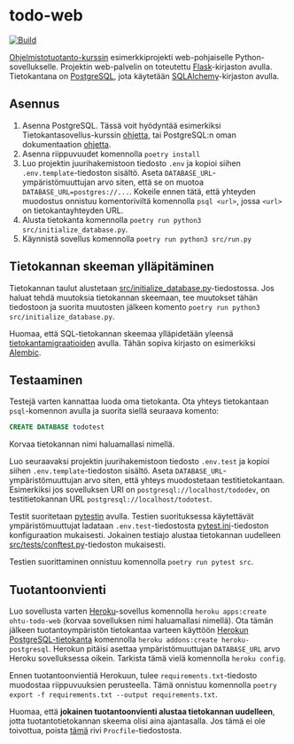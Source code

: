 # todo-web

[![Build](https://github.com/ohjelmistotuotanto-hy/todo-web/actions/workflows/build.yml/badge.svg)](https://github.com/ohjelmistotuotanto-hy/todo-web/actions/workflows/build.yml)

[Ohjelmistotuotanto-kurssin](https://ohjelmistotuotanto-hy.github.io/) esimerkkiprojekti web-pohjaiselle Python-sovellukselle. Projektin web-palvelin on toteutettu [Flask](https://flask.palletsprojects.com/en/2.0.x/)-kirjaston avulla. Tietokantana on [PostgreSQL](https://www.postgresql.org/), jota käytetään [SQLAlchemy](https://flask-sqlalchemy.palletsprojects.com/en/2.x/)-kirjaston avulla.

## Asennus

1. Asenna PostgreSQL. Tässä voit hyödyntää esimerkiksi Tietokantasovellus-kurssin [ohjetta](https://hy-tsoha.github.io/materiaali/osa-2/#tietokannan-k%C3%A4ytt%C3%A4minen), tai PostgreSQL:n oman dokumentaation [ohjetta](https://www.postgresql.org/download/).
1. Asenna riippuvuudet komennolla `poetry install`
1. Luo projektin juurihakemistoon tiedosto `.env` ja kopioi siihen `.env.template`-tiedoston sisältö. Aseta `DATABASE_URL`-ympäristömuuttujan arvo siten, että se on muotoa `DATABASE_URL=postgres://...`. Kokeile ennen tätä, että yhteyden muodostus onnistuu komentoriviltä komennolla `psql <url>`, jossa `<url>` on tietokantayhteyden URL.
1. Alusta tietokanta komennolla `poetry run python3 src/initialize_database.py`.
1. Käynnistä sovellus komennolla `poetry run python3 src/run.py`

## Tietokannan skeeman ylläpitäminen

Tietokannan taulut alustetaan [src/initialize_database.py](src/initialize_database.py)-tiedostossa. Jos haluat tehdä muutoksia tietokannan skeemaan, tee muutokset tähän tiedostoon ja suorita muutosten jälkeen komento `poetry run python3 src/initialize_database.py`.

Huomaa, että SQL-tietokannan skeemaa ylläpidetään yleensä [tietokantamigraatioiden](https://en.wikipedia.org/wiki/Schema_migration) avulla. Tähän sopiva kirjasto on esimerkiksi [Alembic](https://alembic.sqlalchemy.org/en/latest/).

## Testaaminen

Testejä varten kannattaa luoda oma tietokanta. Ota yhteys tietokantaan `psql`-komennon avulla ja suorita siellä seuraava komento:

```sql
CREATE DATABASE todotest
```

Korvaa tietokannan nimi haluamallasi nimellä.

Luo seuraavaksi projektin juurihakemistoon tiedosto `.env.test` ja kopioi siihen `.env.template`-tiedoston sisältö. Aseta `DATABASE_URL`-ympäristömuuttujan arvo siten, että yhteys muodostetaan testitietokantaan. Esimerkiksi jos sovelluksen URI on `postgresql://localhost/tododev`, on testitietokannan URL `postgresql://localhost/todotest`.

Testit suoritetaan [pytestin](https://docs.pytest.org/) avulla. Testien suorituksessa käytettävät ympäristömuuttujat ladataan `.env.test`-tiedostosta [pytest.ini](pytest.ini)-tiedoston konfiguraation mukaisesti. Jokainen testiajo alustaa tietokannan uudelleen [src/tests/conftest.py](src/tests/conftest.py)-tiedoston mukaisesti.

Testien suorittaminen onnistuu komennolla `poetry run pytest src`.

## Tuotantoonvienti

Luo sovellusta varten [Heroku](https://dashboard.heroku.com/)-sovellus komennolla `heroku apps:create ohtu-todo-web` (korvaa sovelluksen nimi haluamallasi nimellä). Ota tämän jälkeen tuotantoympäristön tietokantaa varteen käyttöön [Herokun PostgreSQL-tietokanta](https://elements.heroku.com/addons/heroku-postgresql) komennolla `heroku addons:create heroku-postgresql`. Herokun pitäisi asettaa ympäristömuuttujan `DATABASE_URL` arvo Heroku sovelluksessa oikein. Tarkista tämä vielä komennolla `heroku config`.

Ennen tuotantoonvientiä Herokuun, tulee `requirements.txt`-tiedosto muodostaa riippuvuuksien perusteella. Tämä onnistuu komennolla `poetry export -f requirements.txt --output requirements.txt`.

Huomaa, että **jokainen tuotantoonvienti alustaa tietokannan uudelleen**, jotta tuotantotietokannan skeema olisi aina ajantasalla. Jos tämä ei ole toivottua, poista [tämä](Procfile#L1) rivi `Procfile`-tiedostosta.
